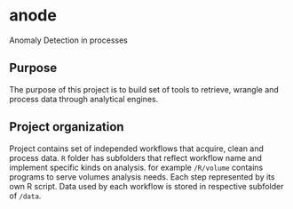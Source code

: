 # anode
Anomaly Detection in processes

## Purpose

The purpose of this project is to build set of tools to retrieve, wrangle and process data through analytical engines.

## Project organization

Project contains set of independed workflows that acquire, clean and process data. `R` folder has subfolders that reflect workflow name and implement specific kinds on analysis. for example `/R/volume` contains programs to serve volumes analysis needs.
Each step represented by its own R script. Data used by each workflow is stored in respective subfolder of `/data`.